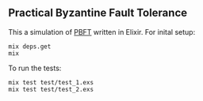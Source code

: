 
## Practical Byzantine Fault Tolerance

  This a simulation of [PBFT](https://pmg.csail.mit.edu/papers/osdi99.pdf) written in Elixir.
  For inital setup:
  

    mix deps.get
    mix

To run the tests:

    mix test test/test_1.exs
    mix test test/test_2.exs

